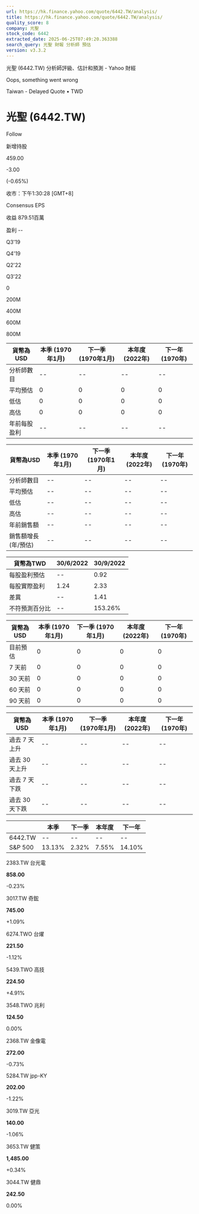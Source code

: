```yaml
---
url: https://hk.finance.yahoo.com/quote/6442.TW/analysis/
title: https://hk.finance.yahoo.com/quote/6442.TW/analysis/
quality_score: 8
company: 光聖
stock_code: 6442
extracted_date: 2025-06-25T07:49:20.363388
search_query: 光聖 財報 分析師 預估
version: v3.3.2
---
```


光聖 (6442.TW) 分析師評級、估計和預測 - Yahoo 財經


Oops, something went wrong

 

Taiwan - Delayed Quote • TWD 

# 光聖 (6442.TW)

Follow

 

新增持股

459.00

-3.00

(-0.65%)

收市：下午1:30:28 [GMT+8]

Consensus EPS

收益 879.51百萬

盈利 --

Q3'19

Q4'19

Q2'22

Q3'22

0

200M

400M

600M

800M

| 貨幣為USD | 本季 (1970年1月) | 下一季 (1970年1月) | 本年度 (2022年) | 下一年 (1970年) |
| --- | --- | --- | --- | --- |
| 分析師數目 | -- | -- | -- | -- |
| 平均預估 | 0 | 0 | 0 | 0 |
| 低估 | 0 | 0 | 0 | 0 |
| 高估 | 0 | 0 | 0 | 0 |
| 年前每股盈利 | -- | -- | -- | -- |

| 貨幣為USD | 本季 (1970年1月) | 下一季 (1970年1月) | 本年度 (2022年) | 下一年 (1970年) |
| --- | --- | --- | --- | --- |
| 分析師數目 | -- | -- | -- | -- |
| 平均預估 | -- | -- | -- | -- |
| 低估 | -- | -- | -- | -- |
| 高估 | -- | -- | -- | -- |
| 年前銷售額 | -- | -- | -- | -- |
| 銷售額增長 (年/預估) | -- | -- | -- | -- |

| 貨幣為TWD | 30/6/2022 | 30/9/2022 |
| --- | --- | --- |
| 每股盈利預估 | -- | 0.92 |
| 每股實際盈利 | 1.24 | 2.33 |
| 差異 | -- | 1.41 |
| 不符預測百分比 | -- | 153.26% |

| 貨幣為USD | 本季 (1970年1月) | 下一季 (1970年1月) | 本年度 (2022年) | 下一年 (1970年) |
| --- | --- | --- | --- | --- |
| 目前預估 | 0 | 0 | 0 | 0 |
| 7 天前 | 0 | 0 | 0 | 0 |
| 30 天前 | 0 | 0 | 0 | 0 |
| 60 天前 | 0 | 0 | 0 | 0 |
| 90 天前 | 0 | 0 | 0 | 0 |

| 貨幣為USD | 本季 (1970年1月) | 下一季 (1970年1月) | 本年度 (2022年) | 下一年 (1970年) |
| --- | --- | --- | --- | --- |
| 過去 7 天上升 | -- | -- | -- | -- |
| 過去 30 天上升 | -- | -- | -- | -- |
| 過去 7 天下跌 | -- | -- | -- | -- |
| 過去 30 天下跌 | -- | -- | -- | -- |

|  | 本季 | 下一季 | 本年度 | 下一年 |
| --- | --- | --- | --- | --- |
| 6442.TW | -- | -- | -- | -- |
| S&P 500 | 13.13% | 2.32% | 7.55% | 14.10% |

2383.TW  台光電

**858.00**

-0.23%

3017.TW  奇鋐

**745.00**

+1.09%

6274.TWO  台燿

**221.50**

-1.12%

5439.TWO  高技

**224.50**

+4.91%

3548.TWO  兆利

**124.50**

0.00%

2368.TW  金像電

**272.00**

-0.73%

5284.TW  jpp-KY

**202.00**

-1.22%

3019.TW  亞光

**140.00**

-1.06%

3653.TW  健策

**1,485.00**

+0.34%

3044.TW  健鼎

**242.50**

0.00%